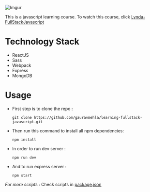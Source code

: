 ![Imgur](http://i.imgur.com/Hn9bkAw.jpg)

This is a javascript learning course. To watch this course, click  [Lynda-FullStackJavascript](https://www.lynda.com/Express-js-tutorials/Learning-Full-Stack-JavaScript-Development-MongoDB-Node-React/533304-2.html)

# Technology Stack
  * ReactJS
  * Sass
  * Webpack
  * Express
  * MongoDB

# Usage

- First step is to clone the repo :

     `git clone https://github.com/gauravmehla/learning-fullstack-javascript.git`
     
- Then run this command to install all npm dependencies:

     `npm install`
     
- In order to run dev server : 

     `npm run dev`
     
- And to run express server :

     `npm start`
     
     
 *For more scripts* : Check scripts in [package.json](https://github.com/gauravmehla/learning-fullstack-javascript/blob/master/package.json)
